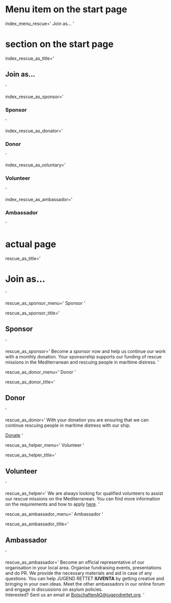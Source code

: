 # Menu item on the start page
index_menu_rescue='
Join as...
'


# section on the start page

index_rescue_as_title='
## Join as...
'

index_rescue_as_sponsor='
### Sponsor
'

index_rescue_as_donator='
### Donor
'

index_rescue_as_voluntary='
### Volunteer
'

index_rescue_as_ambassador='
### Ambassador
'


# actual page

rescue_as_title='
# Join as...
'

rescue_as_sponsor_menu='
Sponsor
'

rescue_as_sponsor_title='
## Sponsor
'

rescue_as_sponsor='
Become a sponsor now and help us continue our work with a monthly donation. Your sponsorship supports our funding of rescue missions in the Mediterranean and rescuing people in maritime distress.
'

rescue_as_donor_menu='
Donor
'

rescue_as_donor_title='
## Donor
'

rescue_as_donor='
With your donation you are ensuring that we can continue rescuing people in maritime distress with our ship.

[Donate](./#donate)
'

rescue_as_helper_menu='
Volunteer
'

rescue_as_helper_title='
## Volunteer
'

rescue_as_helper='
We are always looking for qualified volunteers to assist our rescue missions on the Mediterranean. You can find more information on the requirements and how to apply [here](./crewing).
'

rescue_as_ambassador_menu='
Ambassador
'

rescue_as_ambassador_title='
## Ambassador
'

rescue_as_ambassador='
Become an official representative of our organisation in your local area. Organise fundraising events, presentations and do PR. We provide the necessary materials and aid in case of any questions. You can help JUGEND RETTET **IUVENTA** by getting creative and bringing in your own ideas. Meet the other ambassadors in our online forum and engage in discussions on asylum policies.  
Interested? Sent us an email at <BotschaftenAG@jugendrettet.org>.
'
